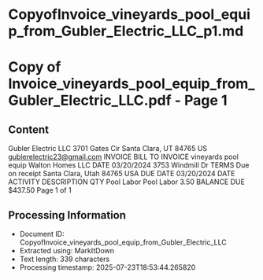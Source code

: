 # CopyofInvoice_vineyards_pool_equip_from_Gubler_Electric_LLC_p1.md

<!--
chunk_id: CopyofInvoice_vineyards_pool_equip_from_Gubler_Electric_LLC_p1
source: Copy of Invoice_vineyards_pool_equip_from_Gubler_Electric_LLC.pdf
page: 1
category: other
hash: 1afe0fc1f8d12be1ae2fe1d37bee1f4203d5daf88c9e7474199c4a1f2a9215af
-->

# Copy of Invoice_vineyards_pool_equip_from_Gubler_Electric_LLC.pdf - Page 1

## Content
Gubler Electric LLC
3701 Gates Cir
Santa Clara, UT 84765 US
gublerelectric23@gmail.com
INVOICE
BILL TO INVOICE vineyards pool equip
Walton Homes LLC DATE 03/20/2024
3753 Windmill Dr TERMS Due on receipt
Santa Clara, Utah 84765 USA DUE DATE 03/20/2024
DATE ACTIVITY DESCRIPTION QTY
Pool Labor Pool Labor 3.50
BALANCE DUE
$437.50
Page 1 of 1

## Processing Information
- Document ID: CopyofInvoice_vineyards_pool_equip_from_Gubler_Electric_LLC
- Extracted using: MarkItDown
- Text length: 339 characters
- Processing timestamp: 2025-07-23T18:53:44.265820